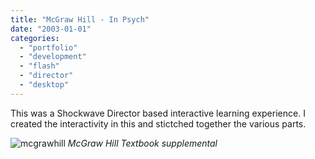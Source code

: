 ```yaml
---
title: "McGraw Hill - In Psych"
date: "2003-01-01"
categories:
  - "portfolio"
  - "development"
  - "flash"
  - "director"
  - "desktop"
---
```


This was a Shockwave Director based interactive learning experience.  I created the interactivity in this and stictched together the various parts.

![mcgrawhill](https://d2ypg8o05lff0b.cloudfront.net/wp-content/uploads/portfolio/McGraw+Hill+-+In+Psych.jpg)
*McGraw Hill Textbook supplemental*
